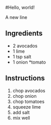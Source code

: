 #Hello, world!

A new line

## Ingredients

* 2 avocados
* 1 lime
* 1 tsp salt 
* 1 onion
*tomato

## Instructions

1. chop avocados
2. chop onion
2. chop tomatoes
3. squeeze lime
4. add salt
5. mix well


